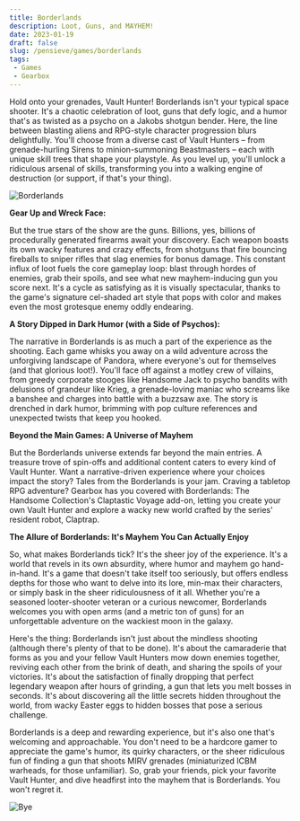```yaml
---
title: Borderlands
description: Loot, Guns, and MAYHEM!
date: 2023-01-19
draft: false
slug: /pensieve/games/borderlands
tags:
 - Games
 - Gearbox
---
```


Hold onto your grenades, Vault Hunter! Borderlands isn't your typical space shooter. It's a chaotic celebration of loot, guns that defy logic, and a humor that's as twisted as a psycho on a Jakobs shotgun bender. Here, the line between blasting aliens and RPG-style character progression blurs delightfully. You'll choose from a diverse cast of Vault Hunters – from grenade-hurling Sirens to minion-summoning Beastmasters – each with unique skill trees that shape your playstyle. As you level up, you'll unlock a ridiculous arsenal of skills, transforming you into a walking engine of destruction (or support, if that's your thing).

![Borderlands](https://wallpapercave.com/wp/wp3161706.jpg)

**Gear Up and Wreck Face:**

But the true stars of the show are the guns. Billions, yes, billions of procedurally generated firearms await your discovery. Each weapon boasts its own wacky features and crazy effects, from shotguns that fire bouncing fireballs to sniper rifles that slag enemies for bonus damage. This constant influx of loot fuels the core gameplay loop: blast through hordes of enemies, grab their spoils, and see what new mayhem-inducing gun you score next. It's a cycle as satisfying as it is visually spectacular, thanks to the game's signature cel-shaded art style that pops with color and makes even the most grotesque enemy oddly endearing.

**A Story Dipped in Dark Humor (with a Side of Psychos):**

The narrative in Borderlands is as much a part of the experience as the shooting. Each game whisks you away on a wild adventure across the unforgiving landscape of Pandora, where everyone's out for themselves (and that glorious loot!). You'll face off against a motley crew of villains, from greedy corporate stooges like Handsome Jack to psycho bandits with delusions of grandeur like Krieg, a grenade-loving maniac who screams like a banshee and charges into battle with a buzzsaw axe. The story is drenched in dark humor, brimming with pop culture references and unexpected twists that keep you hooked. 

**Beyond the Main Games: A Universe of Mayhem**

But the Borderlands universe extends far beyond the main entries. A treasure trove of spin-offs and additional content caters to every kind of Vault Hunter. Want a narrative-driven experience where your choices impact the story? Tales from the Borderlands is your jam. Craving a tabletop RPG adventure? Gearbox has you covered with Borderlands: The Handsome Collection's Claptastic Voyage add-on, letting you create your own Vault Hunter and explore a wacky new world crafted by the series' resident robot, Claptrap. 

**The Allure of Borderlands: It's Mayhem You Can Actually Enjoy**

So, what makes Borderlands tick? It's the sheer joy of the experience. It's a world that revels in its own absurdity, where humor and mayhem go hand-in-hand. It's a game that doesn't take itself too seriously, but offers endless depths for those who want to delve into its lore, min-max their characters, or simply bask in the sheer ridiculousness of it all. Whether you're a seasoned looter-shooter veteran or a curious newcomer, Borderlands welcomes you with open arms (and a metric ton of guns) for an unforgettable adventure on the wackiest moon in the galaxy. 

Here's the thing: Borderlands isn't just about the mindless shooting (although there's plenty of that to be done). It's about the camaraderie that forms as you and your fellow Vault Hunters mow down enemies together, reviving each other from the brink of death, and sharing the spoils of your victories. It's about the satisfaction of finally dropping that perfect legendary weapon after hours of grinding, a gun that lets you melt bosses in seconds. It's about discovering all the little secrets hidden throughout the world, from wacky Easter eggs to hidden bosses that pose a serious challenge. 

Borderlands is a deep and rewarding experience, but it's also one that's welcoming and approachable. You don't need to be a hardcore gamer to appreciate the game's humor, its quirky characters, or the sheer ridiculous fun of finding a gun that shoots MIRV grenades (miniaturized ICBM warheads, for those unfamiliar). So, grab your friends, pick your favorite Vault Hunter, and dive headfirst into the mayhem that is Borderlands. You won't regret it. 

![Bye](https://wallpapercave.com/wp/wp3161722.jpg)